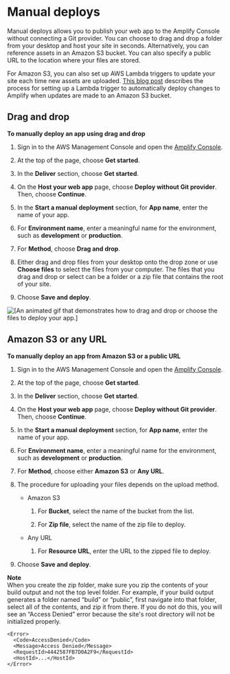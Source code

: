 # Manual deploys<a name="manual-deploys"></a>

Manual deploys allows you to publish your web app to the Amplify Console without connecting a Git provider\. You can choose to drag and drop a folder from your desktop and host your site in seconds\. Alternatively, you can reference assets in an Amazon S3 bucket\. You can also specify a public URL to the location where your files are stored\.

For Amazon S3, you can also set up AWS Lambda triggers to update your site each time new assets are uploaded\. [This blog post](http://aws.amazon.com/blogs/mobile/deploy-files-s3-dropbox-amplify-console/) describes the process for setting up a Lambda trigger to automatically deploy changes to Amplify when updates are made to an Amazon S3 bucket\.

## Drag and drop<a name="drag-and-drop"></a>

**To manually deploy an app using drag and drop**

1. Sign in to the AWS Management Console and open the [Amplify Console](https://console.aws.amazon.com/amplify/)\.

1. At the top of the page, choose **Get started**\.

1. In the **Deliver** section, choose **Get started**\.

1. On the **Host your web app** page, choose **Deploy without Git provider**\. Then, choose **Continue**\.

1. In the **Start a manual deployment** section, for **App name**, enter the name of your app\.

1. For **Environment name**, enter a meaningful name for the environment, such as **development** or **production**\.

1. For **Method**, choose **Drag and drop**\.

1. Either drag and drop files from your desktop onto the drop zone or use **Choose files** to select the files from your computer\. The files that you drag and drop or select can be a folder or a zip file that contains the root of your site\.

1. Choose **Save and deploy**\.

![\[An animated gif that demonstrates how to drag and drop or choose the files to deploy your app.\]](http://docs.aws.amazon.com/amplify/latest/userguide/images/manual-deploys.gif)

## Amazon S3 or any URL<a name="amazon-s3-or-any-url"></a>

**To manually deploy an app from Amazon S3 or a public URL**

1. Sign in to the AWS Management Console and open the [Amplify Console](https://console.aws.amazon.com/amplify/)\.

1. At the top of the page, choose **Get started**\.

1. In the **Deliver** section, choose **Get started**\.

1. On the **Host your web app** page, choose **Deploy without Git provider**\. Then, choose **Continue**\.

1. In the **Start a manual deployment** section, for **App name**, enter the name of your app\.

1. For **Environment name**, enter a meaningful name for the environment, such as **development** or **production**\.

1. For **Method**, choose either **Amazon S3** or **Any URL**\.

1. The procedure for uploading your files depends on the upload method\.
   + Amazon S3

     1. For **Bucket**, select the name of the bucket from the list\.

     1. For **Zip file**, select the name of the zip file to deploy\.
   + Any URL

     1. For **Resource URL**, enter the URL to the zipped file to deploy\.

1. Choose **Save and deploy**\.

**Note**  
When you create the zip folder, make sure you zip the contents of your build output and not the top level folder\. For example, if your build output generates a folder named “build” or “public”, first navigate into that folder, select all of the contents, and zip it from there\. If you do not do this, you will see an “Access Denied” error because the site's root directory will not be initialized properly\.  

```
<Error>
  <Code>AccessDenied</Code>
  <Message>Access Denied</Message>
  <RequestId>4442587FB7D0A2F9</RequestId>
  <HostId>...</HostId>
</Error>
```